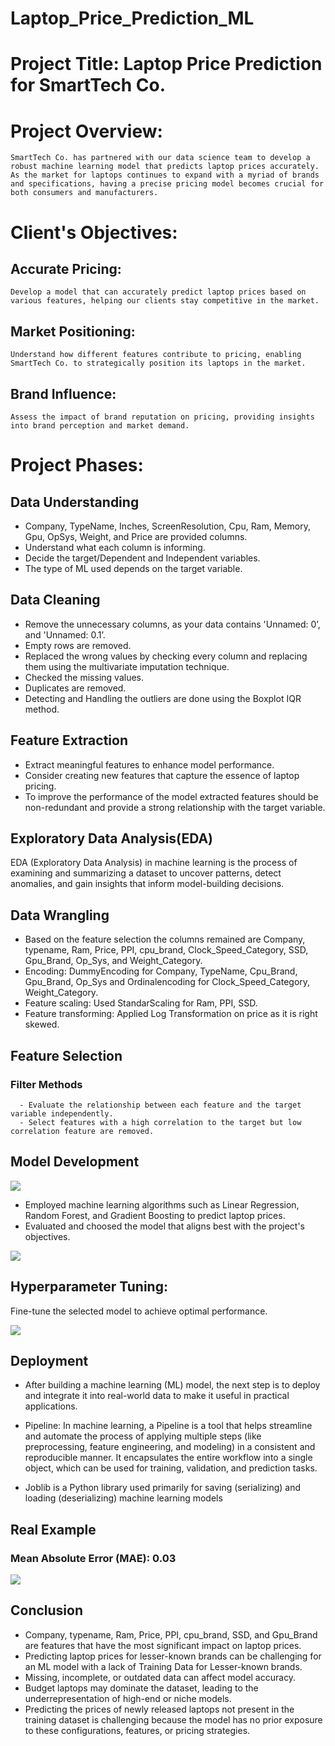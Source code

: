 # Laptop_Price_Prediction_ML
# Project Title: Laptop Price Prediction for SmartTech Co.
# Project Overview:
    SmartTech Co. has partnered with our data science team to develop a robust machine learning model that predicts laptop prices accurately. As the market for laptops continues to expand with a myriad of brands and specifications, having a precise pricing model becomes crucial for both consumers and manufacturers.
# Client's Objectives:
## Accurate Pricing: 
    Develop a model that can accurately predict laptop prices based on various features, helping our clients stay competitive in the market.
## Market Positioning: 
    Understand how different features contribute to pricing, enabling SmartTech Co. to strategically position its laptops in the market.
## Brand Influence:
    Assess the impact of brand reputation on pricing, providing insights into brand perception and market demand.
# Project Phases:
## Data Understanding
   - Company, TypeName, Inches, ScreenResolution, Cpu, Ram, Memory, Gpu, OpSys, Weight, and Price are provided columns.
   - Understand what each column is informing.
   - Decide the target/Dependent and Independent variables.
   - The type of ML used depends on the target variable.
## Data Cleaning
   - Remove the unnecessary columns, as your data contains 'Unnamed: 0’, and 'Unnamed: 0.1’.
   - Empty rows are removed.
   - Replaced the wrong values by checking every column and replacing them using the multivariate imputation technique.
   - Checked the missing values.
   - Duplicates are removed.
   - Detecting and Handling the outliers are done using the Boxplot IQR method.
## Feature Extraction
   -  Extract meaningful features to enhance model performance.
   - Consider creating new features that capture the essence of laptop pricing.
   - To improve the performance of the model extracted features should be non-redundant and provide a strong relationship with the target variable.
## Exploratory Data Analysis(EDA)
   EDA (Exploratory Data Analysis) in machine learning is the process of examining and summarizing a dataset to uncover patterns, detect anomalies, and gain insights that inform model-building decisions.
## Data Wrangling 
   - Based on the feature selection the columns remained are Company, typename, Ram, Price, PPI, cpu_brand, Clock_Speed_Category, SSD, Gpu_Brand, Op_Sys, and Weight_Category.
   - Encoding: DummyEncoding for Company, TypeName, Cpu_Brand, Gpu_Brand, Op_Sys and Ordinalencoding for Clock_Speed_Category, Weight_Category.
   - Feature scaling: Used StandarScaling for Ram, PPI, SSD.
   - Feature transforming: Applied Log Transformation on price as it is right skewed. 
## Feature  Selection
 ### Filter Methods
      - Evaluate the relationship between each feature and the target variable independently.
      - Select features with a high correlation to the target but low correlation feature are removed.
## Model Development

 ![](https://github.com/BhavanaBalasa/-Laptop_Price_Prediction_ML/blob/main/DataSplitting.png)
 
  - Employed machine learning algorithms such as Linear Regression, Random Forest, and Gradient Boosting to predict laptop prices.
  - Evaluated and choosed the model that aligns best with the project's objectives.

 ![](https://github.com/BhavanaBalasa/-Laptop_Price_Prediction_ML/blob/main/Models.png)
## Hyperparameter Tuning:
   Fine-tune the selected model to achieve optimal performance.
   
   ![](https://github.com/BhavanaBalasa/-Laptop_Price_Prediction_ML/blob/main/HPT.png)
## Deployment
   - After building a machine learning (ML) model, the next step is to deploy and integrate it into real-world data to make it useful in practical applications.

  - Pipeline: In machine learning, a Pipeline is a tool that helps streamline and automate the process of applying multiple steps (like preprocessing, feature engineering, and modeling) in a consistent and reproducible manner. It encapsulates the entire workflow into a single object, which can be used for training, validation, and prediction tasks.

  - Joblib is a Python library used primarily for saving (serializing) and loading (deserializing) machine learning models 
## Real Example
###  Mean Absolute Error (MAE): 0.03

![](https://github.com/BhavanaBalasa/-Laptop_Price_Prediction_ML/blob/main/Amazon.png)

## Conclusion
   - Company, typename, Ram, Price, PPI, cpu_brand, SSD, and Gpu_Brand are features that have the most significant impact on laptop prices.
   - Predicting laptop prices for lesser-known brands can be challenging for an ML model with a lack of Training Data for Lesser-known brands.
   - Missing, incomplete, or outdated data can affect model accuracy.
   - Budget laptops may dominate the dataset, leading to the underrepresentation of high-end or niche models.
   - Predicting the prices of newly released laptops not present in the training dataset is challenging because the model has no prior exposure to these configurations, features, or pricing strategies.






















